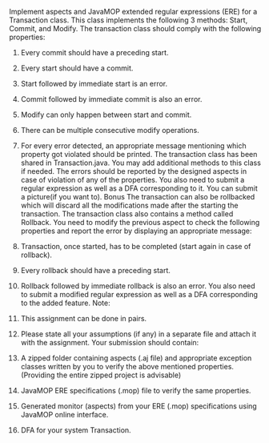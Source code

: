 Implement aspects and JavaMOP extended regular expressions (ERE) for a Transaction
class. This class implements the following 3 methods: Start, Commit, and Modify. The
transaction class should comply with the following properties:
1. Every commit should have a preceding start.
2. Every start should have a commit.
3. Start followed by immediate start is an error.
4. Commit followed by immediate commit is also an error.
5. Modify can only happen between start and commit.
6. There can be multiple consecutive modify operations.
7. For every error detected, an appropriate message mentioning which property got
violated should be printed.
The transaction class has been shared in Transaction.java. You may add additional methods to
this class if needed. The errors should be reported by the designed aspects in case of violation
of any of the properties.
You also need to submit a regular expression as well as a DFA corresponding to it. You can
submit a picture(if you want to).
Bonus
The transaction can also be rollbacked which will discard all the modifications made after the
starting the transaction. The transaction class also contains a method called Rollback. You
need to modify the previous aspect to check the following properties and report the error by
displaying an appropriate message:
1. Transaction, once started, has to be completed (start again in case of rollback).
2. Every rollback should have a preceding start.
3. Rollback followed by immediate rollback is also an error.
You also need to submit a modified regular expression as well as a DFA corresponding to the
added feature.
Note:
1. This assignment can be done in pairs.
2. Please state all your assumptions (if any) in a separate file and attach it with the
assignment.
Your submission should contain:
1. A zipped folder containing aspects (.aj file) and appropriate exception classes written by
you to verify the above mentioned properties. (Providing the entire zipped project is
advisable)

2. JavaMOP ERE specifications (.mop) file to verify the same properties.
3. Generated monitor (aspects) from your ERE (.mop) specifications using JavaMOP online
interface.
4. DFA for your system Transaction.
